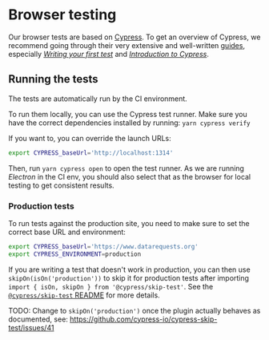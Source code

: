 # Browser testing

Our browser tests are based on [Cypress](https://www.cypress.io/). To get an overview of Cypress, we recommend going through their very extensive and well-written [guides](https://docs.cypress.io/guides/overview/why-cypress.html), especially *[Writing your first test](https://docs.cypress.io/guides/getting-started/writing-your-first-test.html#Add-a-test-file)* and *[Introduction to Cypress](https://docs.cypress.io/guides/core-concepts/introduction-to-cypress.html#Cypress-Can-Be-Simple-Sometimes)*.

## Running the tests

The tests are automatically run by the CI environment.

To run them locally, you can use the Cypress test runner. Make sure you have the correct dependencies installed by running: `yarn cypress verify`

If you want to, you can override the launch URLs:
```sh
export CYPRESS_baseUrl='http://localhost:1314'
```

Then, run `yarn cypress open` to open the test runner. As we are running *Electron* in the CI env, you should also select that as the browser for local testing to get consistent results.

### Production tests

To run tests against the production site, you need to make sure to set the correct base URL and environment:

```sh
export CYPRESS_baseUrl='https://www.datarequests.org'
export CYPRESS_ENVIRONMENT=production
```

If you are writing a test that doesn't work in production, you can then use `skipOn(isOn('production'))` to skip it for production tests after importing `import { isOn, skipOn } from '@cypress/skip-test'`. See the [`@cypress/skip-test` README](https://github.com/cypress-io/cypress-skip-test) for more details.

TODO: Change to `skipOn('production')` once the plugin actually behaves as documented, see: https://github.com/cypress-io/cypress-skip-test/issues/41

